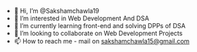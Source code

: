 - 👋 Hi, I’m @Sakshamchawla19
- 👀 I’m interested in Web Development And DSA
- 🌱 I’m currently learning front-end and solving DPPs of DSA
- 💞️ I’m looking to collaborate on Web Development Projects
- 📫 How to reach me - mail on sakshamchawla15@gmail.com

<!---
Sakshamchawla19/Sakshamchawla19 is a ✨ special ✨ repository because its `README.md` (this file) appears on your GitHub profile.
You can click the Preview link to take a look at your changes.
--->
